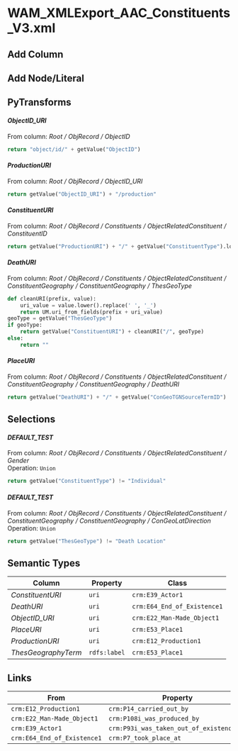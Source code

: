 # WAM_XMLExport_AAC_Constituents_V3.xml

## Add Column

## Add Node/Literal

## PyTransforms
#### _ObjectID_URI_
From column: _Root / ObjRecord / ObjectID_
``` python
return "object/id/" + getValue("ObjectID")
```

#### _ProductionURI_
From column: _Root / ObjRecord / ObjectID_URI_
``` python
return getValue("ObjectID_URI") + "/production"
```

#### _ConstituentURI_
From column: _Root / ObjRecord / Constituents / ObjectRelatedConstituent / ConstituentID_
``` python
return getValue("ProductionURI") + "/" + getValue("ConstituentType").lower() + "/" + getValue("ConstituentID")
```

#### _DeathURI_
From column: _Root / ObjRecord / Constituents / ObjectRelatedConstituent / ConstituentGeography / ConstituentGeography / ThesGeoType_
``` python
def cleanURI(prefix, value):
    uri_value = value.lower().replace(' ', '_')
    return UM.uri_from_fields(prefix + uri_value)
geoType = getValue("ThesGeoType")
if geoType:
    return getValue("ConstituentURI") + cleanURI("/", geoType)
else:
    return ""
```

#### _PlaceURI_
From column: _Root / ObjRecord / Constituents / ObjectRelatedConstituent / ConstituentGeography / ConstituentGeography / DeathURI_
``` python
return getValue("DeathURI") + "/" + getValue("ConGeoTGNSourceTermID")
```


## Selections
#### _DEFAULT_TEST_
From column: _Root / ObjRecord / Constituents / ObjectRelatedConstituent / Gender_
<br>Operation: `Union`
``` python
return getValue("ConstituentType") != "Individual"
```

#### _DEFAULT_TEST_
From column: _Root / ObjRecord / Constituents / ObjectRelatedConstituent / ConstituentGeography / ConstituentGeography / ConGeoLatDirection_
<br>Operation: `Union`
``` python
return getValue("ThesGeoType") != "Death Location"
```


## Semantic Types
| Column | Property | Class |
|  ----- | -------- | ----- |
| _ConstituentURI_ | `uri` | `crm:E39_Actor1`|
| _DeathURI_ | `uri` | `crm:E64_End_of_Existence1`|
| _ObjectID_URI_ | `uri` | `crm:E22_Man-Made_Object1`|
| _PlaceURI_ | `uri` | `crm:E53_Place1`|
| _ProductionURI_ | `uri` | `crm:E12_Production1`|
| _ThesGeographyTerm_ | `rdfs:label` | `crm:E53_Place1`|


## Links
| From | Property | To |
|  --- | -------- | ---|
| `crm:E12_Production1` | `crm:P14_carried_out_by` | `crm:E39_Actor1`|
| `crm:E22_Man-Made_Object1` | `crm:P108i_was_produced_by` | `crm:E12_Production1`|
| `crm:E39_Actor1` | `crm:P93i_was_taken_out_of_existence_by` | `crm:E64_End_of_Existence1`|
| `crm:E64_End_of_Existence1` | `crm:P7_took_place_at` | `crm:E53_Place1`|

